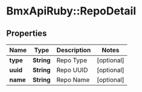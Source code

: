 # BmxApiRuby::RepoDetail

## Properties
Name | Type | Description | Notes
------------ | ------------- | ------------- | -------------
**type** | **String** | Repo Type | [optional] 
**uuid** | **String** | Repo UUID | [optional] 
**name** | **String** | Repo Name | [optional] 


